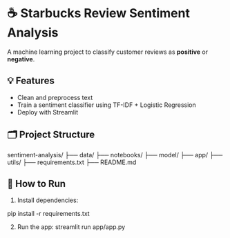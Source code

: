 # ☕ Starbucks Review Sentiment Analysis

A machine learning project to classify customer reviews as **positive** or **negative**.

## 💡 Features
- Clean and preprocess text
- Train a sentiment classifier using TF-IDF + Logistic Regression
- Deploy with Streamlit

## 🗂 Project Structure
 
 sentiment-analysis/
├── data/
├── notebooks/
├── model/
├── app/
├── utils/
├── requirements.txt
├── README.md


## 🚀 How to Run

1. Install dependencies:

pip install -r requirements.txt


2. Run the app:
streamlit run app/app.py
